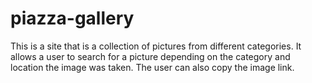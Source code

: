 # piazza-gallery
This is a site that is a collection of pictures from different categories. It allows a user to search for a picture depending on the category and location the image was taken. The user can also copy the image link.
